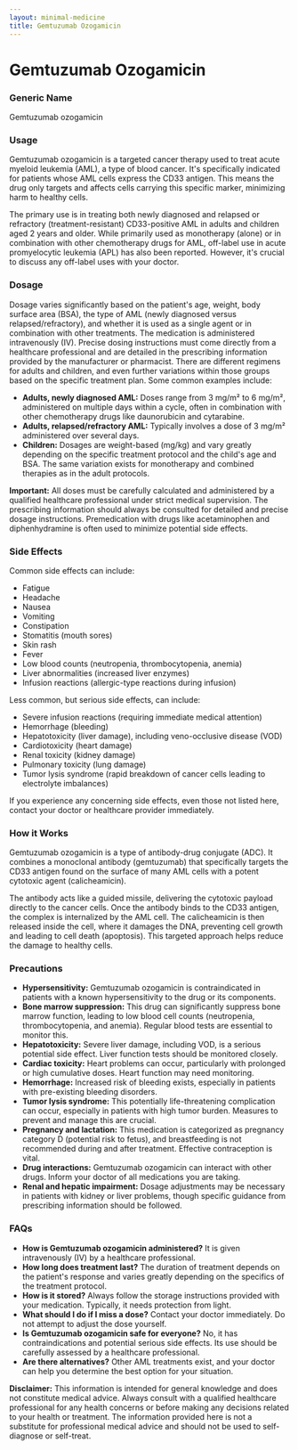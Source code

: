 ```yaml
---
layout: minimal-medicine
title: Gemtuzumab Ozogamicin
---
```


# Gemtuzumab Ozogamicin
### Generic Name
Gemtuzumab ozogamicin

### Usage

Gemtuzumab ozogamicin is a targeted cancer therapy used to treat acute myeloid leukemia (AML), a type of blood cancer.  It's specifically indicated for patients whose AML cells express the CD33 antigen. This means the drug only targets and affects cells carrying this specific marker, minimizing harm to healthy cells.  

The primary use is in treating both newly diagnosed and relapsed or refractory (treatment-resistant) CD33-positive AML in adults and children aged 2 years and older.  While primarily used as monotherapy (alone) or in combination with other chemotherapy drugs for AML, off-label use in acute promyelocytic leukemia (APL) has also been reported.  However, it's crucial to discuss any off-label uses with your doctor.


### Dosage

Dosage varies significantly based on the patient's age, weight, body surface area (BSA), the type of AML (newly diagnosed versus relapsed/refractory), and whether it is used as a single agent or in combination with other treatments.  The medication is administered intravenously (IV).  Precise dosing instructions must come directly from a healthcare professional and are detailed in the prescribing information provided by the manufacturer or pharmacist.  There are different regimens for adults and children, and even further variations within those groups based on the specific treatment plan.  Some common examples include:


* **Adults, newly diagnosed AML:**  Doses range from 3 mg/m² to 6 mg/m²,  administered on multiple days within a cycle, often in combination with other chemotherapy drugs like daunorubicin and cytarabine.
* **Adults, relapsed/refractory AML:** Typically involves a dose of 3 mg/m² administered over several days.
* **Children:** Dosages are weight-based (mg/kg) and vary greatly depending on the specific treatment protocol and the child's age and BSA.  The same variation exists for monotherapy and combined therapies as in the adult protocols.

**Important:**  All doses must be carefully calculated and administered by a qualified healthcare professional under strict medical supervision.  The prescribing information should always be consulted for detailed and precise dosage instructions.  Premedication with drugs like acetaminophen and diphenhydramine is often used to minimize potential side effects.


### Side Effects

Common side effects can include:

* Fatigue
* Headache
* Nausea
* Vomiting
* Constipation
* Stomatitis (mouth sores)
* Skin rash
* Fever
* Low blood counts (neutropenia, thrombocytopenia, anemia)
* Liver abnormalities (increased liver enzymes)
* Infusion reactions (allergic-type reactions during infusion)

Less common, but serious side effects, can include:

* Severe infusion reactions (requiring immediate medical attention)
* Hemorrhage (bleeding)
* Hepatotoxicity (liver damage), including veno-occlusive disease (VOD)
* Cardiotoxicity (heart damage)
* Renal toxicity (kidney damage)
* Pulmonary toxicity (lung damage)
* Tumor lysis syndrome (rapid breakdown of cancer cells leading to electrolyte imbalances)

If you experience any concerning side effects, even those not listed here, contact your doctor or healthcare provider immediately.


### How it Works

Gemtuzumab ozogamicin is a type of antibody-drug conjugate (ADC). It combines a monoclonal antibody (gemtuzumab) that specifically targets the CD33 antigen found on the surface of many AML cells with a potent cytotoxic agent (calicheamicin).

The antibody acts like a guided missile, delivering the cytotoxic payload directly to the cancer cells.  Once the antibody binds to the CD33 antigen, the complex is internalized by the AML cell. The calicheamicin is then released inside the cell, where it damages the DNA, preventing cell growth and leading to cell death (apoptosis).  This targeted approach helps reduce the damage to healthy cells.


### Precautions

* **Hypersensitivity:** Gemtuzumab ozogamicin is contraindicated in patients with a known hypersensitivity to the drug or its components.
* **Bone marrow suppression:**  This drug can significantly suppress bone marrow function, leading to low blood cell counts (neutropenia, thrombocytopenia, and anemia). Regular blood tests are essential to monitor this.
* **Hepatotoxicity:** Severe liver damage, including VOD, is a serious potential side effect.  Liver function tests should be monitored closely.
* **Cardiac toxicity:**  Heart problems can occur, particularly with prolonged or high cumulative doses.  Heart function may need monitoring.
* **Hemorrhage:** Increased risk of bleeding exists, especially in patients with pre-existing bleeding disorders.
* **Tumor lysis syndrome:** This potentially life-threatening complication can occur, especially in patients with high tumor burden.  Measures to prevent and manage this are crucial.
* **Pregnancy and lactation:** This medication is categorized as pregnancy category D (potential risk to fetus), and breastfeeding is not recommended during and after treatment. Effective contraception is vital.
* **Drug interactions:** Gemtuzumab ozogamicin can interact with other drugs.  Inform your doctor of all medications you are taking.
* **Renal and hepatic impairment:** Dosage adjustments may be necessary in patients with kidney or liver problems, though specific guidance from prescribing information should be followed.


### FAQs

* **How is Gemtuzumab ozogamicin administered?**  It is given intravenously (IV) by a healthcare professional.
* **How long does treatment last?**  The duration of treatment depends on the patient's response and varies greatly depending on the specifics of the treatment protocol.
* **How is it stored?**  Always follow the storage instructions provided with your medication. Typically, it needs protection from light.
* **What should I do if I miss a dose?**  Contact your doctor immediately. Do not attempt to adjust the dose yourself.
* **Is Gemtuzumab ozogamicin safe for everyone?**  No, it has contraindications and potential serious side effects.  Its use should be carefully assessed by a healthcare professional.
* **Are there alternatives?**  Other AML treatments exist, and your doctor can help you determine the best option for your situation.

**Disclaimer:** This information is intended for general knowledge and does not constitute medical advice.  Always consult with a qualified healthcare professional for any health concerns or before making any decisions related to your health or treatment.  The information provided here is not a substitute for professional medical advice and should not be used to self-diagnose or self-treat.
